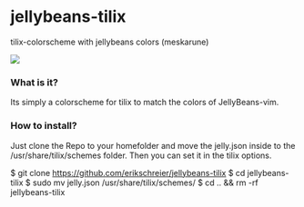 # jellybeans-tilix
tilix-colorscheme with jellybeans colors (meskarune)

<a href="https://i.imgur.com/P4Jf5Zl.png">
  <img src="https://imgur.com/P4Jf5Zll.png" />
</a>

### What is it?
Its simply a colorscheme for tilix to match the colors of JellyBeans-vim.

### How to install?

Just clone the Repo to your homefolder and move the jelly.json inside to the /usr/share/tilix/schemes folder. Then you can set it in the tilix options.

$ git clone https://github.com/erikschreier/jellybeans-tilix
$ cd jellybeans-tilix
$ sudo mv jelly.json /usr/share/tilix/schemes/
$ cd .. && rm -rf jellybeans-tilix
